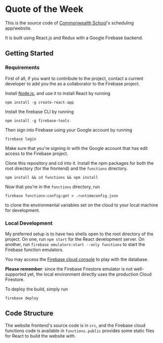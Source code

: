 # Quote of the Week

This is the source code of [Commonwealth School](https://www.commschool.org/)'s scheduling app/website.

It is built using React.js and Redux with a Google Firebase backend.

## Getting Started

### Requirements

First of all, if you want to contribute to the project, contact a current developer to add you the as a collaborator to the Firebase project.

Install [Node.js](https://nodejs.org/en/download/), and use it to install React by running

```npm install -g create-react-app```

Install the firebase CLI by running

```npm install -g firebase-tools```

Then sign into Firebase using your Google account by running

```firebase login```

Make sure that you're signing in with the Google account that has edit access to the Firebase project.

Clone this repository and cd into it. Install the npm packages for both the root directory (for the frontend) and the `functions` directory.

```npm install && cd functions && npm install```

Now that you're in the `functions` directory, run

```firebase functions:config:get > .runtimeconfig.json```

to clone the environmental variables set on the cloud to your local machine for development.

### Local Development

My preferred setup is to have two shells open to the root directory of the project. On one, run `npm start` for the React development server. On another, run `firebase emulators:start --only functions` to start the Firebase function emulators.

You may access the [Firebase cloud console](https://console.firebase.google.com/) to play with the database.

**Please remember**: since the Firebase Firestore emulator is not well-supported yet, the local environment directly uses the production Cloud Firestore.

To deploy the build, simply run

```firebase deploy```

## Code Structure

The website frontend's source code is in `src`, and the Firebase cloud functions code is available in `functions`. `public` provides some static files for React to build the website with.
